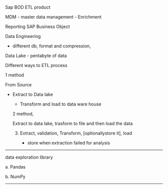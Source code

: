 
Sap BOD ETL product   
MDM - master data management - Enrichment  
Reporting SAP Business Object  

Data Engineering
 - different db, format and compression,

Data Lake - pentabyte of data

Different ways to ETL process
 1 method
From Source 
  - Extract to Data lake
	- Transform and load to data ware house

	2 method,
	  Extract to data lake, trasform to file and then load the data 

	3. Extract, validation, Transform, [optionallystore it], load
		- store when extraction failed for analysis
-------------
data exploration library
 a. Pandas
 b. NumPy

------------


  
